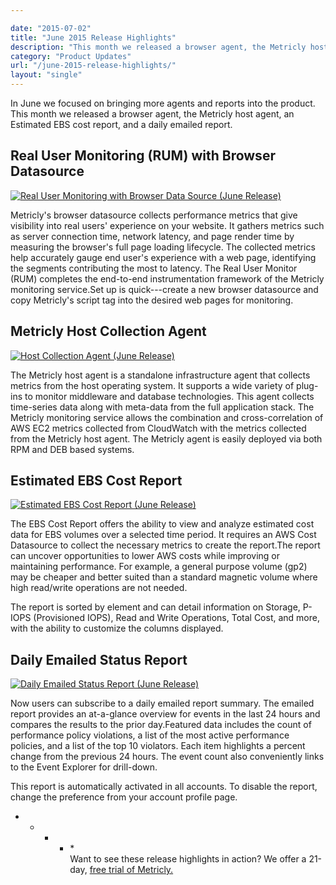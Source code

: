 ```yaml
---

date: "2015-07-02"
title: "June 2015 Release Highlights"
description: "This month we released a browser agent, the Metricly host agent, an Estimated EBS cost report, & a daily emailed report. Check out our June 2015 releases!"
category: "Product Updates"
url: "/june-2015-release-highlights/"
layout: "single"
---
```



In June we focused on bringing more agents and reports into the product. This month we released a browser agent, the Metricly host agent, an Estimated EBS cost report, and a daily emailed report.

Real User Monitoring (RUM) with Browser Datasource
--------------------------------------------------

[![Real User Monitoring with Browser Data Source (June Release)](https://s3-us-west-2.amazonaws.com/com-netuitive-app-usw2-public/wp-content/uploads/2016/03/Real-User-Monitoring-with-Browser-Data-Source-1024x435.jpg)](https://s3-us-west-2.amazonaws.com/com-netuitive-app-usw2-public/wp-content/uploads/2016/03/Real-User-Monitoring-with-Browser-Data-Source-1024x435.jpg)

Metricly's browser datasource collects performance metrics that give visibility into real users' experience on your website. It gathers metrics such as server connection time, network latency, and page render time by measuring the browser's full page loading lifecycle. The collected metrics help accurately gauge end user's experience with a web page, identifying the segments contributing the most to latency. The Real User Monitor (RUM) completes the end-to-end instrumentation framework of the Metricly monitoring service.Set up is quick---create a new browser datasource and copy Metricly's script tag into the desired web pages for monitoring.

Metricly Host Collection Agent
-------------------------------

[![Host Collection Agent (June Release)](https://s3-us-west-2.amazonaws.com/com-netuitive-app-usw2-public/wp-content/uploads/2016/03/Host-Collection-Agent-1024x670.jpg)](https://s3-us-west-2.amazonaws.com/com-netuitive-app-usw2-public/wp-content/uploads/2016/03/Host-Collection-Agent-1024x670.jpg)

The Metricly host agent is a standalone infrastructure agent that collects metrics from the host operating system. It supports a wide variety of plug-ins to monitor middleware and database technologies. This agent collects time-series data along with meta-data from the full application stack. The Metricly monitoring service allows the combination and cross-correlation of AWS EC2 metrics collected from CloudWatch with the metrics collected from the Metricly host agent. The Metricly agent is easily deployed via both RPM and DEB based systems.

Estimated EBS Cost Report
-------------------------

[![Estimated EBS Cost Report (June Release)](https://s3-us-west-2.amazonaws.com/com-netuitive-app-usw2-public/wp-content/uploads/2016/03/Estimated-EBS-Cost-Report-1024x538.jpg)](https://s3-us-west-2.amazonaws.com/com-netuitive-app-usw2-public/wp-content/uploads/2016/03/Estimated-EBS-Cost-Report-1024x538.jpg)

The EBS Cost Report offers the ability to view and analyze estimated cost data for EBS volumes over a selected time period. It requires an AWS Cost Datasource to collect the necessary metrics to create the report.The report can uncover opportunities to lower AWS costs while improving or maintaining performance. For example, a general purpose volume (gp2) may be cheaper and better suited than a standard magnetic volume where high read/write operations are not needed.

The report is sorted by element and can detail information on Storage, P-IOPS (Provisioned IOPS), Read and Write Operations, Total Cost, and more, with the ability to customize the columns displayed.

Daily Emailed Status Report
---------------------------

[![Daily Emailed Status Report (June Release)](https://s3-us-west-2.amazonaws.com/com-netuitive-app-usw2-public/wp-content/uploads/2016/03/Daily-Emailed-Status-Report.jpg)](https://s3-us-west-2.amazonaws.com/com-netuitive-app-usw2-public/wp-content/uploads/2016/03/Daily-Emailed-Status-Report.jpg)

Now users can subscribe to a daily emailed report summary. The emailed report provides an at-a-glance overview for events in the last 24 hours and compares the results to the prior day.Featured data includes the count of performance policy violations, a list of the most active performance policies, and a list of the top 10 violators. Each item highlights a percent change from the previous 24 hours. The event count also conveniently links to the Event Explorer for drill-down.

This report is automatically activated in all accounts. To disable the report, change the preference from your account profile page.

* * * * *\
Want to see these release highlights in action? We offer a 21-day, [free trial of Metricly.](/signup)
